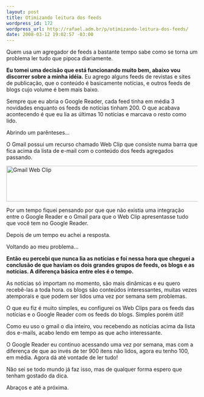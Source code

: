 ```yaml
--- 
layout: post
title: Otimizando leitura dos feeds
wordpress_id: 172
wordpress_url: http://rafael.adm.br/p/otimizando-leitura-dos-feeds/
date: 2008-03-12 19:02:57 -03:00
---
```

Quem usa um agregador de feeds a bastante tempo sabe como se torna um problema ler tudo que pipoca diariamente.

<strong>Eu tomei uma decisão que está funcionando muito bem, abaixo vou discorrer sobre a minha idéia.</strong>
Eu agrego alguns feeds de revistas e sites de publicação, que o conteúdo é basicamente notícias, e outros feeds de blogs cujo volume é bem mais baixo.

Sempre que eu abria o Google Reader, cada feed tinha em média 3 novidades enquanto os feeds de notícias tinham 200. O que acabava acontecendo é que eu lia as últimas 10 notícias e marcava o resto como lido.

Abrindo um parênteses...

O Gmail possui um recurso chamado Web Clip que consiste numa barra que fica acima da lista de e-mail com o conteúdo dos feeds agregados passando.

<img src="http://rafael.adm.br/wp-content/uploads/2008/03/gmail-customize-rss-clips.png" alt="Gmail Web Clip" height="94" width="600" />

Por um tempo fiquei pensando por que que não existia uma integração entre o Google Reader e o Gmail para que o Web Clip apresentasse tudo que você tem no Google Reader.

Depois de um tempo eu achei a resposta.

Voltando ao meu problema...

<strong>Então eu percebi que nunca lia as notícias e foi nessa hora que cheguei a conclusão de que haviam os dois grandes grupos de feeds, os blogs e as notícias. A diferença básica entre eles é o tempo.</strong>

As notícias só importam no momento, são mais dinâmicas e eu quero recebê-las a toda hora. os blogs são conteúdos interessantes, muitas vezes atemporais e que podem ser lidos uma vez por semana sem problemas.

O que eu fiz é muito simples, eu configurei os Web Clips para os feeds  das notícias e o Google Reader com os feeds do blogs. Simples porém útil!

Como eu uso o gmail o dia inteiro, vou recebendo as notícias acima da lista dos e-mails, acabo lendo em tempo as que acho interessante.

O Google Reader  eu continuo acessando uma vez por semana, mas com a diferença de que ao invés de ter 900 itens não lidos, agora eu tenho 100, em média.  Agora dá até vontade de ler tudo!

Não sei se todo mundo já faz isso, mas de qualquer forma espero que tenham gostado da dica.

Abraços e até a próxima.
